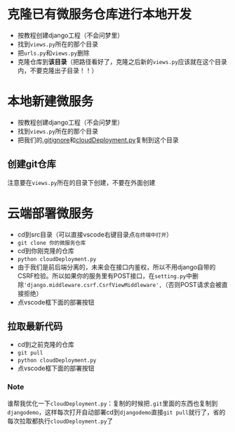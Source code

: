 # 克隆已有微服务仓库进行本地开发
* 按教程创建django工程（不会问梦里）
* 找到`views.py`所在的那个目录
* 把`urls.py`和`views.py`删除
* 克隆仓库到**该目录**（把路径看好了，克隆之后新的`views.py`应该就在这个目录内，不要克隆出子目录！！）

# 本地新建微服务
* 按教程创建django工程（不会问梦里）
* 找到`views.py`所在的那个目录
* 把我们的[.gitignore](.gitignore)和[cloudDeployment.py](cloudDeployment.py)复制到这个目录

## 创建git仓库
注意要在`views.py`所在的目录下创建，不要在外面创建

# 云端部署微服务
* cd到src目录（可以直接vscode右键目录点`在终端中打开`）
* `git clone 你的微服务仓库`
* cd到你刚克隆的仓库
* `python cloudDeployment.py`
* 由于我们是前后端分离的，未来会在接口内鉴权，所以不用django自带的CSRF检验。所以如果你的服务里有POST接口，在`setting.py`中删除`'django.middleware.csrf.CsrfViewMiddleware',`（否则POST请求会被直接拒绝）
* 点vscode框下面的部署按钮

## 拉取最新代码
* cd到之前克隆的仓库
* `git pull`
* `python cloudDeployment.py`
* 点vscode框下面的部署按钮

### Note
谁帮我优化一下`cloudDeployment.py`：复制的时候把`.git`里面的东西也复制到`djangodemo`，这样每次打开自动部署cd到`djangodemo`直接`git pull`就行了，省的每次拉取都执行`cloudDeployment.py`了
